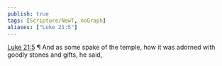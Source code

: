 ```yaml
---
publish: true
tags: [Scripture/NewT, noGraph]
aliases: ["Luke 21:5"]
---
```

[Luke 21:5](https://churchofjesuschrist.org/study/scriptures/nt/luke/21?lang=eng&id=p5#p5) ¶ And as some spake of the temple, how it was adorned with goodly stones and gifts, he said,
